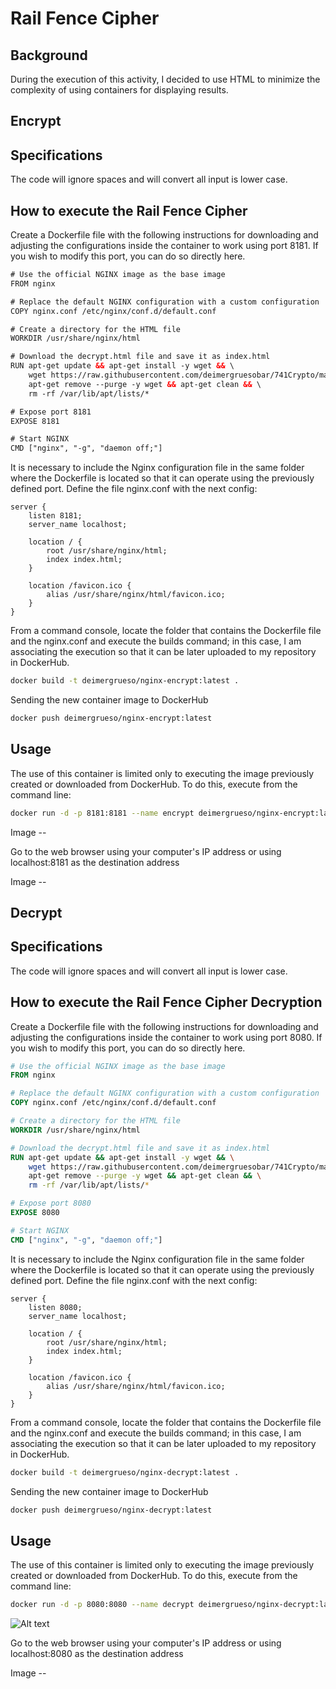 # Rail Fence Cipher

## Background
During the execution of this activity, I decided to use HTML to minimize the complexity of using containers for displaying results.


## Encrypt
## Specifications

The code will ignore spaces and will convert all input is lower case.

## How to execute the Rail Fence Cipher

Create a Dockerfile file with the following instructions for downloading and adjusting the configurations inside the container to work using port 8181. If you wish to modify this port, you can do so directly here.
```html
# Use the official NGINX image as the base image
FROM nginx

# Replace the default NGINX configuration with a custom configuration
COPY nginx.conf /etc/nginx/conf.d/default.conf

# Create a directory for the HTML file
WORKDIR /usr/share/nginx/html

# Download the decrypt.html file and save it as index.html
RUN apt-get update && apt-get install -y wget && \
    wget https://raw.githubusercontent.com/deimergruesobar/741Crypto/main/encrypt.html -O index.html && \
    apt-get remove --purge -y wget && apt-get clean && \
    rm -rf /var/lib/apt/lists/*

# Expose port 8181
EXPOSE 8181

# Start NGINX
CMD ["nginx", "-g", "daemon off;"]
```

It is necessary to include the Nginx configuration file in the same folder where the Dockerfile is located so that it can operate using the previously defined port. Define the file nginx.conf with the next config:
```
server {
    listen 8181;
    server_name localhost;

    location / {
        root /usr/share/nginx/html;
        index index.html;
    }

    location /favicon.ico {
        alias /usr/share/nginx/html/favicon.ico;
    }
}
```
From a command console, locate the folder that contains the Dockerfile file and the nginx.conf and execute the builds command; in this case, I am associating the execution so that it can be later uploaded to my repository in DockerHub.

```bash
docker build -t deimergrueso/nginx-encrypt:latest .
```
Sending the new container image to DockerHub
```bash
docker push deimergrueso/nginx-encrypt:latest
```
## Usage
The use of this container is limited only to executing the image previously created or downloaded from DockerHub. To do this, execute from the command line:
```bash
docker run -d -p 8181:8181 --name encrypt deimergrueso/nginx-encrypt:latest
```
Image --

Go to the web browser using your computer's IP address or using localhost:8181 as the destination address

Image --

## Decrypt
## Specifications

The code will ignore spaces and will convert all input is lower case.

## How to execute the Rail Fence Cipher Decryption 

Create a Dockerfile file with the following instructions for downloading and adjusting the configurations inside the container to work using port 8080. If you wish to modify this port, you can do so directly here.
```dockerfile
# Use the official NGINX image as the base image
FROM nginx

# Replace the default NGINX configuration with a custom configuration
COPY nginx.conf /etc/nginx/conf.d/default.conf

# Create a directory for the HTML file
WORKDIR /usr/share/nginx/html

# Download the decrypt.html file and save it as index.html
RUN apt-get update && apt-get install -y wget && \
    wget https://raw.githubusercontent.com/deimergruesobar/741Crypto/main/decrypt.html -O index.html && \
    apt-get remove --purge -y wget && apt-get clean && \
    rm -rf /var/lib/apt/lists/*

# Expose port 8080
EXPOSE 8080

# Start NGINX
CMD ["nginx", "-g", "daemon off;"]
```

It is necessary to include the Nginx configuration file in the same folder where the Dockerfile is located so that it can operate using the previously defined port. Define the file nginx.conf with the next config:
```
server {
    listen 8080;
    server_name localhost;

    location / {
        root /usr/share/nginx/html;
        index index.html;
    }

    location /favicon.ico {
        alias /usr/share/nginx/html/favicon.ico;
    }
}
```
From a command console, locate the folder that contains the Dockerfile file and the nginx.conf and execute the builds command; in this case, I am associating the execution so that it can be later uploaded to my repository in DockerHub.

```bash
docker build -t deimergrueso/nginx-decrypt:latest .
```
Sending the new container image to DockerHub
```bash
docker push deimergrueso/nginx-decrypt:latest
```
## Usage
The use of this container is limited only to executing the image previously created or downloaded from DockerHub. To do this, execute from the command line:
```bash
docker run -d -p 8080:8080 --name decrypt deimergrueso/nginx-decrypt:latest
```
![Alt text](https://github.com/deimergruesobar/741Crypto/blob/main/Img/Docker_Decrypt_ps.png)


Go to the web browser using your computer's IP address or using localhost:8080 as the destination address

Image --